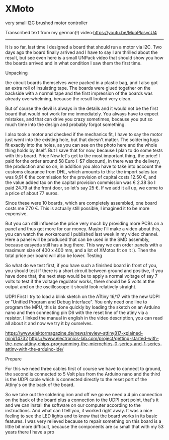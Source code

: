 # XMoto
very small I2C brushed motor controller

Transcribed text from my german(!) video:https://youtu.be/MuoPkisycU4

---

It is so far, last time I designed a board that should run a motor via I2C. Two days ago the board finally arrived and I have to say I am thrilled about the result, but see even here is a small UNPack video that should show you how the boards arrived and in what condition I saw them the first time.


Unpacking


 the circuit boards themselves were packed in a plastic bag, and I also got an extra roll of insulating tape. The boards were glued together on the backside with a normal tape and the first impression of the boards was already overwhelming, because the result looked very clean. 

But of course the devil is always in the details and it would not be the first board that would not work for me immediately. You always have to expect mistakes, and that can drive you crazy sometimes, because you put so much time into the design and probably forgot something.


I also took a motor and checked if the mechanics fit, I have to say the motor just went into the existing hole, but that doesn't matter. The soldering lugs fit exactly into the holes, as you can see on the photo here and the whole thing holds by itself. But I save that for now, because I plan to do some tests with this board.
Price
Now let's get to the most important thing, the price! I paid for the order around 58 Euro (-$7 discount), in there was the delivery, the production and so on, in addition you also have to take into account the customs clearance from DHL, which amounts to this: 
the import sales tax was 9,91 €
the commission for the provision of capital costs 12.50 €, 
and 
the value added tax on the capital provision commission was € 2.38 
So I paid 24.79 at the front door, so let's say 25 €. 
If we add it all up, we come to a price of about 77 euros.


Since these were 10 boards, which are completely assembled, one board costs me 7.70 €. This is actually still possible, I imagined it to be more expensive. 


But you can still influence the price very much by providing more PCBs on a panel and thus get more for our money. Maybe I'll make a video about this, you can watch the workaround I published last week in my video channel. Here a panel will be produced that can be used in the SMD assembly, because easyeda still has a bug there. 
This way we can order panels with a maximum size of 400 x 400 mm, and a lot of XMotos fit on it :). Then the total price per board will also be lower.
Testing


 So what do we test first, if you have such a finished board in front of you, you should test if there is a short circuit between ground and positive, if you have done that, the next step would be to apply a normal voltage of say 7 volts to test if the voltage regulator works, there should be 5 volts at the output and on the oscilloscope it should look relatively straight.


UDPI
 First I try to load a blink sketch on the ATtiny 16/17 with the new UDPI or "Unified Program and Debug Interface". You only need one line to program the MPU, this is done quickly by loading the sketch on an Arduino nano and then connecting pin D6 with the reset line of the atiny via a resistor. I linked the manual in english in the video description, you can read all about it and now we try it by ourselves. 


https://www.elektormagazine.de/news/review-attiny817-xplained-mini/14732
https://www.electronics-lab.com/project/getting-started-with-the-new-attiny-chips-programming-the-microchips-0-series-and-1-series-attiny-with-the-arduino-ide/


Prepare


For this we need three cables first of course we have to connect to ground, the second is connected to 5 Volt plus from the Arduino nano and the third is the UDPI cable which is connected directly to the reset port of the Attiny's on the back of the board.


So we take out the soldering iron and off we go we need a 4 pin connection on the back of the board plus a connection to the UDPI port point, that's it and we can install the software on our computer according to the instructions. And what can I tell you, it worked right away. It was a nice feeling to see the LED lights and to know that the board works in its basic features. I was very relieved because to repair something on this board is a little bit more difficult, because the components are so small that with my 53 years there I have a pro

